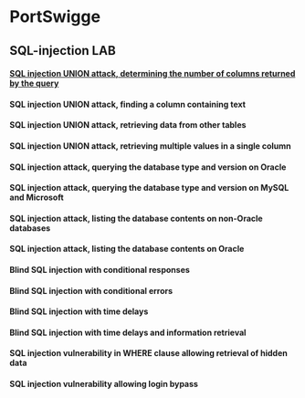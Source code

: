 # PortSwigge
## SQL-injection LAB
#### [SQL injection UNION attack, determining the number of columns returned by the query ](https://github.com/mohnad-0b/PortSwigge/blob/main/SQL_LAB_01.py)
#### SQL injection UNION attack, finding a column containing text
#### SQL injection UNION attack, retrieving data from other tables
#### SQL injection UNION attack, retrieving multiple values in a single column
#### SQL injection attack, querying the database type and version on Oracle
#### SQL injection attack, querying the database type and version on MySQL and Microsoft
#### SQL injection attack, listing the database contents on non-Oracle databases
#### SQL injection attack, listing the database contents on Oracle
#### Blind SQL injection with conditional responses
#### Blind SQL injection with conditional errors
#### Blind SQL injection with time delays
#### Blind SQL injection with time delays and information retrieval
#### SQL injection vulnerability in WHERE clause allowing retrieval of hidden data
#### SQL injection vulnerability allowing login bypass
